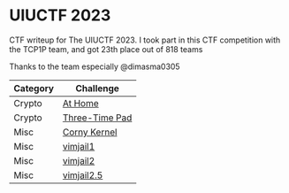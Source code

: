 # UIUCTF 2023
CTF writeup for The UIUCTF 2023. I took part in this CTF competition with the TCP1P team, and got 23th place out of 818 teams

Thanks to the team especially @dimasma0305

| Category | Challenge |
| --- | --- |
| Crypto | [At Home](/UIUCTF%202023/At%20Home/)
| Crypto | [Three-Time Pad](/UIUCTF%202023/Three-Time%20Pad/)
| Misc | [Corny Kernel](/UIUCTF%202023/Corny%20Kernel/)
| Misc | [vimjail1](/UIUCTF%202023/vimjail1/)
| Misc | [vimjail2](/UIUCTF%202023/vimjail2/)
| Misc | [vimjail2.5](/UIUCTF%202023/vimjail2.5/)